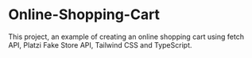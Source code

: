 # Online-Shopping-Cart
This project, an example of creating an online shopping cart using fetch API, Platzi Fake Store API, Tailwind CSS and TypeScript.
